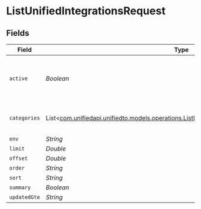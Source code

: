 # ListUnifiedIntegrationsRequest


## Fields

| Field                                                                                                                                                                  | Type                                                                                                                                                                   | Required                                                                                                                                                               | Description                                                                                                                                                            |
| ---------------------------------------------------------------------------------------------------------------------------------------------------------------------- | ---------------------------------------------------------------------------------------------------------------------------------------------------------------------- | ---------------------------------------------------------------------------------------------------------------------------------------------------------------------- | ---------------------------------------------------------------------------------------------------------------------------------------------------------------------- |
| `active`                                                                                                                                                               | *Boolean*                                                                                                                                                              | :heavy_minus_sign:                                                                                                                                                     | Filter the results for only the workspace's active integrations                                                                                                        |
| `categories`                                                                                                                                                           | List<[com.unifiedapi.unifiedto.models.operations.ListUnifiedIntegrationsQueryParamCategories](../../models/operations/ListUnifiedIntegrationsQueryParamCategories.md)> | :heavy_minus_sign:                                                                                                                                                     | Filter the results on these categories                                                                                                                                 |
| `env`                                                                                                                                                                  | *String*                                                                                                                                                               | :heavy_minus_sign:                                                                                                                                                     | N/A                                                                                                                                                                    |
| `limit`                                                                                                                                                                | *Double*                                                                                                                                                               | :heavy_minus_sign:                                                                                                                                                     | N/A                                                                                                                                                                    |
| `offset`                                                                                                                                                               | *Double*                                                                                                                                                               | :heavy_minus_sign:                                                                                                                                                     | N/A                                                                                                                                                                    |
| `order`                                                                                                                                                                | *String*                                                                                                                                                               | :heavy_minus_sign:                                                                                                                                                     | N/A                                                                                                                                                                    |
| `sort`                                                                                                                                                                 | *String*                                                                                                                                                               | :heavy_minus_sign:                                                                                                                                                     | N/A                                                                                                                                                                    |
| `summary`                                                                                                                                                              | *Boolean*                                                                                                                                                              | :heavy_minus_sign:                                                                                                                                                     | N/A                                                                                                                                                                    |
| `updatedGte`                                                                                                                                                           | *String*                                                                                                                                                               | :heavy_minus_sign:                                                                                                                                                     | N/A                                                                                                                                                                    |